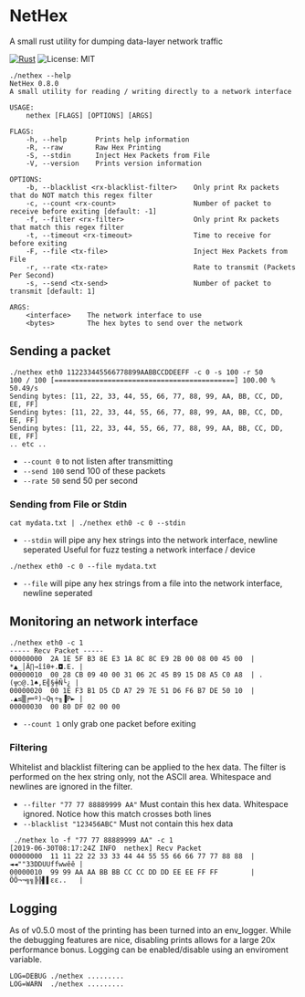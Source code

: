# NetHex
A small rust utility for dumping data-layer network traffic

[![Rust](https://github.com/JackNewman12/NetHex/actions/workflows/rust.yml/badge.svg)](https://github.com/JackNewman12/NetHex/actions/workflows/rust.yml)
![License: MIT](https://img.shields.io/badge/License-MIT-brightgreen.svg)

```
./nethex --help
NetHex 0.8.0
A small utility for reading / writing directly to a network interface

USAGE:
    nethex [FLAGS] [OPTIONS] [ARGS]

FLAGS:
    -h, --help       Prints help information
    -R, --raw        Raw Hex Printing
    -S, --stdin      Inject Hex Packets from File
    -V, --version    Prints version information

OPTIONS:
    -b, --blacklist <rx-blacklist-filter>    Only print Rx packets that do NOT match this regex filter
    -c, --count <rx-count>                   Number of packet to receive before exiting [default: -1]
    -f, --filter <rx-filter>                 Only print Rx packets that match this regex filter
    -t, --timeout <rx-timeout>               Time to receive for before exiting
    -F, --file <tx-file>                     Inject Hex Packets from File
    -r, --rate <tx-rate>                     Rate to transmit (Packets Per Second)
    -s, --send <tx-send>                     Number of packet to transmit [default: 1]

ARGS:
    <interface>    The network interface to use
    <bytes>        The hex bytes to send over the network
```


## Sending a packet
```
./nethex eth0 112233445566778899AABBCCDDEEFF -c 0 -s 100 -r 50
100 / 100 [============================================] 100.00 % 50.49/s 
Sending bytes: [11, 22, 33, 44, 55, 66, 77, 88, 99, AA, BB, CC, DD, EE, FF]
Sending bytes: [11, 22, 33, 44, 55, 66, 77, 88, 99, AA, BB, CC, DD, EE, FF]
Sending bytes: [11, 22, 33, 44, 55, 66, 77, 88, 99, AA, BB, CC, DD, EE, FF]
.. etc ..
```
* `--count 0` to not listen after transmitting
* `--send 100` send 100 of these packets
* `--rate 50` send 50 per second

### Sending from File or Stdin
```
cat mydata.txt | ./nethex eth0 -c 0 --stdin
```
* `--stdin` will pipe any hex strings into the network interface, newline seperated
Useful for fuzz testing a network interface / device

```
./nethex eth0 -c 0 --file mydata.txt
```
* `--file` will pipe any hex strings from a file into the network interface, newline seperated

## Monitoring an network interface
```
./nethex eth0 -c 1
----- Recv Packet -----
00000000  2A 1E 5F B3 8E E3 1A 8C 8C E9 2B 00 08 00 45 00  | *▲_│Ä∏→îîθ+.◘.E. |
00000010  00 28 CB 09 40 00 31 06 2C 45 B9 15 D8 A5 C0 A8  | .(╦○@.1♠,E╣§╪Ñ└¿ |
00000020  00 1E F3 B1 D5 CD A7 29 7E 51 D6 F6 B7 DE 50 10  | .▲≤▒╒═º)~Q╕÷╖▐P► |
00000030  00 80 DF 02 00 00       
```
* `--count 1` only grab one packet before exiting

### Filtering
Whitelist and blacklist filtering can be applied to the hex data. The filter is performed on the hex string only, not the ASCII area.
Whitespace and newlines are ignored in the filter.

* `--filter "77 77 88889999 AA"` Must contain this hex data. Whitespace ignored. Notice how this match crosses both lines
* `--blacklist "123456ABC"` Must not contain this hex data
```
 ./nethex lo -f "77 77 88889999 AA" -c 1
[2019-06-30T08:17:24Z INFO  nethex] Recv Packet
00000000  11 11 22 22 33 33 44 44 55 55 66 66 77 77 88 88  | ◄◄""33DDUUffwwêê |
00000010  99 99 AA AA BB BB CC CC DD DD EE EE FF FF        | ÖÖ¬¬╗╗╠╠▌▌εε..   |

```

## Logging
As of v0.5.0 most of the printing has been turned into an env_logger. While the debugging features are nice, disabling prints allows for a large 20x performance bonus. Logging can be enabled/disable using an enviroment variable. 
```
LOG=DEBUG ./nethex .........
LOG=WARN  ./nethex .........
```
